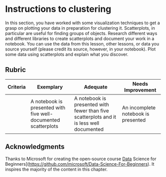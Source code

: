 # Instructions to clustering

In this section, you have worked with some visualization techniques to get a grasp on plotting your data in preparation for clustering it. Scatterplots, in particular are useful for finding groups of objects. Research different ways and different libraries to create scatterplots and document your work in a notebook. You can use the data from this lesson, other lessons, or data you source yourself (please credit its source, however, in your notebook). Plot some data using scatterplots and explain what you discover.

## Rubric

| Criteria | Exemplary                                                      | Adequate                                                                                 | Needs Improvement                   |
| -------- | -------------------------------------------------------------- | ---------------------------------------------------------------------------------------- | ----------------------------------- |
|          | A notebook is presented with five well-documented scatterplots | A notebook is presented with fewer than five scatterplots and it is less well documented | An incomplete notebook is presented |

## Acknowledgments

Thanks to Microsoft for creating the open-source course [Data](https://github.com/microsoft/Data-Science-For-Beginners) Science for Beginners](https://github.com/microsoft/Data-Science-For-Beginners). It inspires the majority of the content in this chapter.
